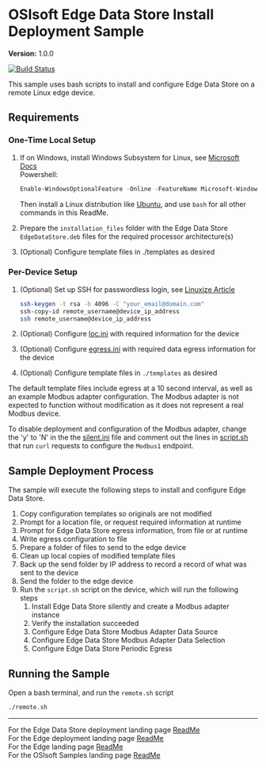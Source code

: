 # OSIsoft Edge Data Store Install Deployment Sample

**Version:** 1.0.0

[![Build Status](https://dev.azure.com/osieng/engineering/_apis/build/status/product-readiness/OCS/CSVtoOCS_DotNet?branchName=master)](https://dev.azure.com/osieng/engineering/_build/latest?definitionId=1393&branchName=master)

This sample uses bash scripts to install and configure Edge Data Store on a remote Linux edge device.

## Requirements

### One-Time Local Setup

1. If on Windows, install Windows Subsystem for Linux, see [Microsoft Docs](https://docs.microsoft.com/en-us/windows/wsl/install-win10)  
   Powershell:

   ```powershell
   Enable-WindowsOptionalFeature -Online -FeatureName Microsoft-Windows-Subsystem-Linux
   ```

   Then install a Linux distribution like [Ubuntu](https://www.microsoft.com/store/apps/9N9TNGVNDL3Q), and use `bash` for all other commands in this ReadMe.

1. Prepare the `installation_files` folder with the Edge Data Store `EdgeDataStore.deb` files for the required processor architecture(s)
1. (Optional) Configure template files in ./templates as desired

### Per-Device Setup

1. (Optional) Set up SSH for passwordless login, see [Linuxize Article](https://linuxize.com/post/how-to-setup-passwordless-ssh-login/)

   ```bash
   ssh-keygen -t rsa -b 4096 -C "your_email@domain.com"
   ssh-copy-id remote_username@device_ip_address
   ssh remote_username@device_ip_address
   ```

1. (Optional) Configure [loc.ini](loc.ini) with required information for the device
1. (Optional) Configure [egress.ini](egress.ini) with required data egress information for the device
1. (Optional) Configure template files in `./templates` as desired

The default template files include egress at a 10 second interval, as well as an example Modbus adapter configuration. The Modbus adapter is not expected to function without modification as it does not represent a real Modbus device.

To disable deployment and configuration of the Modbus adapter, change the 'y' to 'N' in the the [silent.ini](./templates/silent.ini) file and comment out the lines in [script.sh](./templates/script.sh) that run `curl` requests to configure the `Modbus1` endpoint.

## Sample Deployment Process

The sample will execute the following steps to install and configure Edge Data Store.

1. Copy configuration templates so originals are not modified
1. Prompt for a location file, or request required information at runtime
1. Prompt for Edge Data Store egress information, from file or at runtime
1. Write egress configuration to file
1. Prepare a folder of files to send to the edge device
1. Clean up local copies of modified template files
1. Back up the send folder by IP address to record a record of what was sent to the device
1. Send the folder to the edge device
1. Run the `script.sh` script on the device, which will run the following steps
   1. Install Edge Data Store silently and create a Modbus adapter instance
   1. Verify the installation succeeded
   1. Configure Edge Data Store Modbus Adapter Data Source
   1. Configure Edge Data Store Modbus Adapter Data Selection
   1. Configure Edge Data Store Periodic Egress

## Running the Sample

Open a bash terminal, and run the `remote.sh` script

```bash
./remote.sh
```

---

For the Edge Data Store deployment landing page [ReadMe](../)  
For the Edge deployment landing page [ReadMe](../../)  
For the Edge landing page [ReadMe](../../../)  
For the OSIsoft Samples landing page [ReadMe](https://github.com/osisoft/OSI-Samples)
